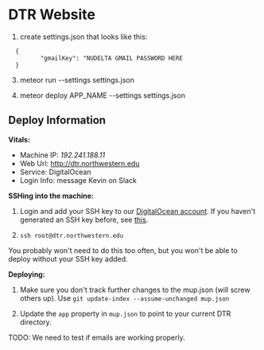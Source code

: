 DTR Website
==============

1. create settings.json that looks like this:

```
  {
         "gmailKey": "NUDELTA GMAIL PASSWORD HERE
  }
```

3. meteor run --settings settings.json

4. meteor deploy APP_NAME --settings settings.json

## Deploy Information

**Vitals:**
* Machine IP: _192.241.188.11_
* Web Url: http://dtr.northwestern.edu
* Service: DigitalOcean
* Login Info: message Kevin on Slack

**SSHing into the machine:**

1. Login and add your SSH key to our [DigitalOcean account](https://cloud.digitalocean.com/settings/security). If you haven't generated an SSH key before, see [this](https://www.digitalocean.com/community/tutorials/how-to-set-up-ssh-keys--2).

2. `ssh root@dtr.northwestern.edu`

You probably won't need to do this too often, but you won't be able to deploy without your SSH key added.

**Deploying:**

1. Make sure you don't track further changes to the mup.json (will screw others up). Use `git update-index --assume-unchanged mup.json`

2. Update the `app` property in `mup.json` to point to your current DTR directory.

TODO: We need to test if emails are working properly.
